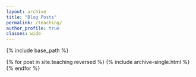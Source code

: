 ```yaml
---
layout: archive
title: "Blog Posts"
permalink: /teaching/
author_profile: true
classes: wide
---
```


{% include base_path %}

{% for post in site.teaching reversed %}
  {% include archive-single.html %}
{% endfor %}

